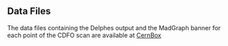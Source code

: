 ## Data Files


The data files containing the Delphes output and the MadGraph banner for each point of the CDFO scan are
available at [CernBox](https://cernbox.cern.ch/s/ctEFgnm8ILTkMRW)